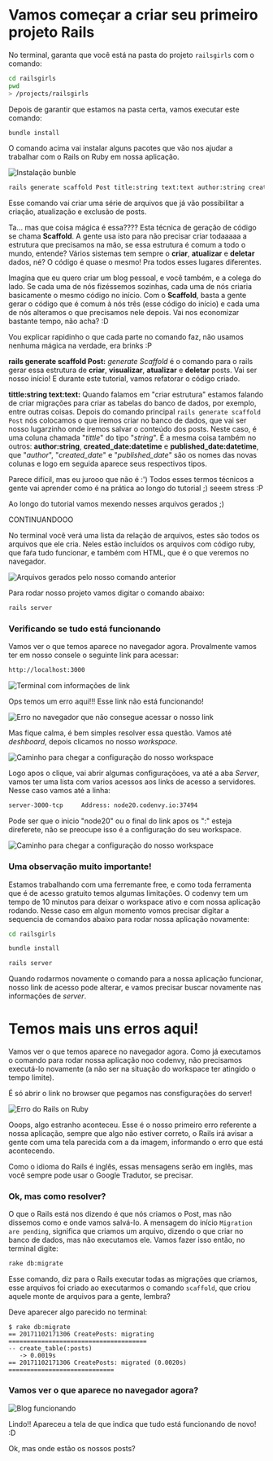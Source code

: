 # Vamos começar a criar seu primeiro projeto Rails

No terminal, garanta que você está na pasta do projeto `railsgirls` com o comando:

```sh
cd railsgirls
pwd
> /projects/railsgirls
```
Depois de garantir que estamos na pasta certa, vamos executar este comando:

```sh
bundle install
```
O comando acima vai instalar alguns pacotes que vão nos ajudar a trabalhar com o Rails on Ruby em nossa aplicação.

![Instalação bunble](../images/rails/instalacao_bundle.png)

```sh
rails generate scaffold Post title:string text:text author:string created_date:datetime published_date:datetime
```
Esse comando vai criar uma série de arquivos que já vão possibilitar a criação, atualização e exclusão de posts.

Ta... mas que coisa mágica é essa????
Esta técnica de geração de código se chama **Scaffold**. A gente usa isto para não precisar criar todaaaaa a estrutura que precisamos na mão, se essa estrutura é comum a todo o mundo, entende? Vários sistemas tem sempre o **criar**, **atualizar** e **deletar** dados, né? O código é quase o mesmo! Pra todos esses lugares diferentes.

 Imagina que eu quero criar um blog pessoal, e você também, e a colega do lado. Se cada uma de nós fizéssemos sozinhas, cada uma de nós criaria basicamente o mesmo código no início. Com o **Scaffold**, basta a gente gerar o código que é comum à nós três (esse código do início) e cada uma de nós alteramos o que precisamos nele depois. Vai nos economizar bastante tempo, não acha? :D

Vou explicar rapidinho o que cada parte no comando faz, não usamos nenhuma mágica na verdade, era brinks :P


**rails generate scaffold Post:** _generate Scaffold_ é o comando para o rails gerar essa estrutura de **criar**, **visualizar**, **atualizar** e **deletar** posts. Vai ser nosso início! E durante este tutorial, vamos refatorar o código criado.

**tittle:string text:text:** Quando falamos em "criar estrutura" estamos falando de criar migrações para criar as tabelas do banco de dados, por exemplo, entre outras coisas. Depois do comando principal `rails generate scaffold Post` nós colocamos o que iremos criar no banco de dados, que vai ser nosso lugarzinho onde iremos salvar o conteúdo dos posts. Neste caso, é uma coluna chamada "_tittle_" do tipo "_string_".
É a mesma coisa também no outros: **author:string**, **created_date:datetime** e **published_date:datetime**, que "_author_", "_created_date_" e "_published_date_" são os nomes das novas colunas e logo em seguida aparece seus respectivos tipos.

Parece difícil, mas eu jurooo que não é :')
Todos esses termos técnicos a gente vai aprender como é na prática ao longo do tutorial ;) seeem stress :P

Ao longo do tutorial vamos mexendo nesses arquivos gerados ;)

CONTINUANDOOO

No terminal você verá uma lista da relação de arquivos, estes são todos os arquivos que ele cria. Neles estão incluídos os arquivos com código ruby, que faŕa tudo funcionar, e também com HTML, que é o que veremos no navegador.

![Arquivos gerados pelo nosso comando anterior](../images/rails/arquivos_blog.png)

Para rodar nosso projeto vamos digitar o comando abaixo:

```sh
rails server
```

### Verificando se tudo está funcionando

Vamos ver o que temos aparece no navegador agora. Provalmente vamos ter em nosso consele o seguinte link para acessar:

```sh
http://localhost:3000
```

![Terminal com informações de link](../images/rails/link_server.png)


Ops temos um erro aqui!!! Esse link não está funcionando!

![Erro no navegador que não consegue acessar o nosso link](../images/rails/erro-do-link.png)


Mas fique calma, é bem simples resolver essa questão. Vamos até _deshboard_, depois clicamos no nosso _workspace_. 

![Caminho para chegar a configuração do nosso workspace](../images/rails/caminho_ajuste_link.png)


Logo apos o clique, vai abrir algumas configuraçõoes, va até a aba _Server_,
vamos ter uma lista com varios acessos aos links de acesso a servidores. 
Nesse caso vamos até a linha:

```sh
server-3000-tcp     Address: node20.codenvy.io:37494
```
Pode ser que o inicio "node20" ou o final do link apos os ":" esteja direferete, não se preocupe isso é a configuração do seu workspace.

![Caminho para chegar a configuração do nosso workspace](../images/rails/link_correto_pelo_server.png)


### Uma observação muito importante!

Estamos trabalhando com  uma ferremante free, e como toda ferramenta que é de acesso gratuito temos algumas limitações. O codenvy tem um tempo de 10 minutos para deixar o workspace ativo e com nossa aplicação rodando. 
Nesse caso em algun momento vomos precisar digitar a sequencia de comandos abaixo para rodar nossa aplicação novamente: 

```sh
cd railsgirls

bundle install

rails server
```
Quando rodarmos novamente o comando para a nossa aplicação funcionar,  nosso link de acesso pode alterar, e vamos precisar buscar novamente nas informações de _server_.

# Temos mais uns erros aqui!

Vamos ver o que temos aparece no navegador agora. Como já executamos o comando para rodar nossa aplicação noo codenvy, não precisamos executá-lo novamente (a não ser na situação do workspace ter atingido o tempo limite).

É só abrir o link no browser que pegamos nas consfigurações do server!

![Erro do Rails on Ruby](../images/rails/erro_migracao.png)

Ooops, algo estranho aconteceu. Esse é o nosso primeiro erro referente a nossa aplicação, sempre que algo não estiver correto, o Rails irá avisar a gente com uma tela parecida com a da imagem, informando o erro que está acontecendo.

Como o idioma do Rails é inglês, essas mensagens serão em inglês, mas você sempre pode usar o Google Tradutor, se precisar.

### Ok, mas como resolver?

O que o Rails está nos dizendo é que nós criamos o Post, mas não dissemos como e onde vamos salvá-lo. A mensagem do início `Migration are pending`, significa que criamos um arquivo, dizendo o que criar no banco de dados, mas não executamos ele. Vamos fazer isso então, no terminal digite:

```sh
rake db:migrate
```

Esse comando, diz para o Rails executar todas as migrações que criamos, esse arquivos foi criado ao executarmos o comando `scaffold`, que criou aquele monte de arquivos para a gente, lembra?

Deve aparecer algo parecido no terminal:
```
$ rake db:migrate
== 20171102171306 CreatePosts: migrating ======================================
-- create_table(:posts)
   -> 0.0019s
== 20171102171306 CreatePosts: migrated (0.0020s) =============================
```

### Vamos ver o que aparece no navegador agora?

![Blog funcionando](../images/rails/rails_inicial.png)

Lindo!! Apareceu a tela de que indica que tudo está funcionando de novo! :D

Ok, mas onde estão os nossos posts?
